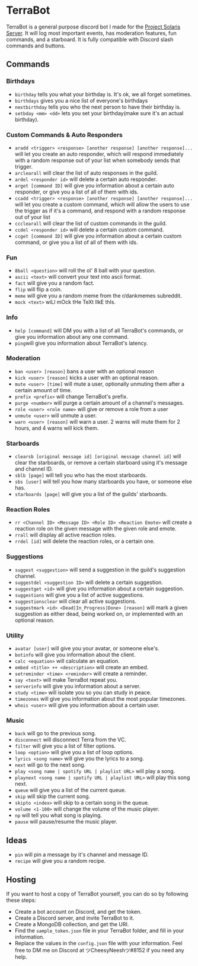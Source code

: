 # TerraBot
TerraBot is a general purpose discord bot I made for the [Project Solaris Server](https://discord.gg/ss9Wtzb). It will log most important events, has moderation features, fun commands, and a starboard. It is fully compatible with Discord slash commands and buttons.
## Commands
### Birthdays
- ``birthday`` tells you what your birthday is. It's ok, we all forget sometimes.
- ``birthdays`` gives you a nice list of everyone's birthdays
- ``nextbirthday`` tells you who the next person to have their birthday is.
- ``setbday <mm> <dd>`` lets you set your birthday(make sure it's an actual birthday).
### Custom Commands & Auto Responders
- ``aradd <trigger> <response> [another response] [another response]...`` will let you create an auto responder, which will respond immediately with a random response out of your list when somebody sends that trigger.
- ``arclearall`` will clear the list of auto responses in the guild.
- ``ardel <responder id>`` will delete a certain auto responder.
- ``arget [command ID]`` will give you information about a certain auto responder, or give you a list of all of them with ids.
- ``ccadd <trigger> <response> [another response] [another response]...`` will let you create a custom command, which will allow the users to use the trigger as if it's a command, and respond with a random response out of your list
- ``ccclearall`` will clear the list of custom commands in the guild.
- ``ccdel <responder id>`` will delete a certain custom command.
- ``ccget [command ID]`` will give you information about a certain custom command, or give you a list of all of them with ids.
### Fun
- ``8ball <question>`` will roll the ol' 8 ball with your question.
- ``ascii <text>`` will convert your text into ascii format.
- ``fact`` will give you a random fact.
- ``flip`` will flip a coin.
- ``meme`` will give you a random meme from the r/dankmemes subreddit.
- ``mock <text>`` wiLl mOck tHe TeXt lIkE thIs.
### Info
- ``help [command]`` will DM you with a list of all TerraBot's commands, or give you information about any one command.
- ``ping``will give you information about TerraBot's latency.
### Moderation
- ``ban <user> [reason]`` bans a user with an optional reason
- ``kick <user> [reason]`` kicks a user with an optional reason.
- ``mute <user> [time]`` will mute a user, optionally unmuting them after a certain amount of time.
- ``prefix <prefix>`` will change TerraBot's prefix.
- ``purge <number>`` will purge a certain amount of a channel's messages.
- ``role <user> <role name>`` will give or remove a role from a user
- ``unmute <user>`` will unmute a user.
- ``warn <user> [reason]`` will warn a user. 2 warns will mute them for 2 hours, and 4 warns will kick them.
### Starboards
- ``clearsb [original message id] [original message channel id]`` will clear the starboards, or remove a certain starboard using it's message and channel ID.
- ``sblb [page]`` will tell you who has the most starboards.
- ``sbs [user]`` will tell you how many starboards you have, or someone else has.
- ``starboards [page]`` will give you a list of the guilds' starboards.
### Reaction Roles
- ``rr <Channel ID> <Message ID> <Role ID> <Reaction Emote>`` will create a reaction role on the given message with the given role and emote.
- ``rrall`` will display all active reaction roles.
- ``rrdel [id]`` will delete the reaction roles, or a certain one.
### Suggestions
- ``suggest <suggestion>`` will send a suggestion in the guild's suggestion channel.
- ``suggestdel <suggestion ID>`` will delete a certain suggestion.
- ``suggestget <id>`` will give you information about a certain suggestion.
- ``suggestions`` will give you a list of active suggestions.
- ``suggestionsclear`` will clear all active suggestions.
- ``suggestmark <id> <Dead|In_Progress|Done> [reason]`` will mark a given suggestion as either dead, being worked on, or implemented with an optional reason.
### Utility
- ``avatar [user]`` will give you your avatar, or someone else's.
- ``botinfo`` will give you information about the client.
- ``calc <equation>`` will calculate an equation.
- ``embed <title> ++ <description>`` will create an embed.
- ``setreminder <time> <reminder>`` will create a reminder.
- ``say <text>`` will make TerraBot repeat you.
- ``serverinfo`` will give you information about a server.
- ``study <time>`` will isolate you so you can study in peace.
- ``timezones`` will give you information about the most popular timezones.
- ``whois <user>`` will give you information about a certain user.
### Music
- ``back`` will go to the previous song.
- ``disconnect`` will disconnect Terra from the VC.
- ``filter`` will give you a list of filter options.
- ``loop <option>`` will give you a list of loop options.
- ``lyrics <song name>`` will give you the lyrics to a song.
- ``next`` will go to the next song.
- ``play <song name | spotify URL | playlist URL>`` will play a song.
- ``playnext <song name | spotify URL | playlist URL>`` will play this song next.
- ``queue`` will give you a list of the current queue.
- ``skip`` will skip the current song.
- ``skipto <index>`` will skip to a certain song in the queue.
- ``volume <1-100>`` will change the volume of the music player.
- ``np`` will tell you what song is playing.
- ``pause`` will pause/resume the music player.

## Ideas
- ``pin`` will pin a message by it's channel and message ID.
- ``recipe`` will give you a random recipe.

## Hosting
If you want to host a copy of TerraBot yourself, you can do so by following these steps:
- Create a bot account on Discord, and get the token.
- Create a Discord server, and invite TerraBot to it.
- Create a MongoDB collection, and get the URI.
- Find the `sample_token.json` file in your TerraBot folder, and fill in your information.
- Replace the values in the `config.json` file with your information. Feel free to DM me on Discord at ツCheesyNeeshツ#8152 if you need any help.